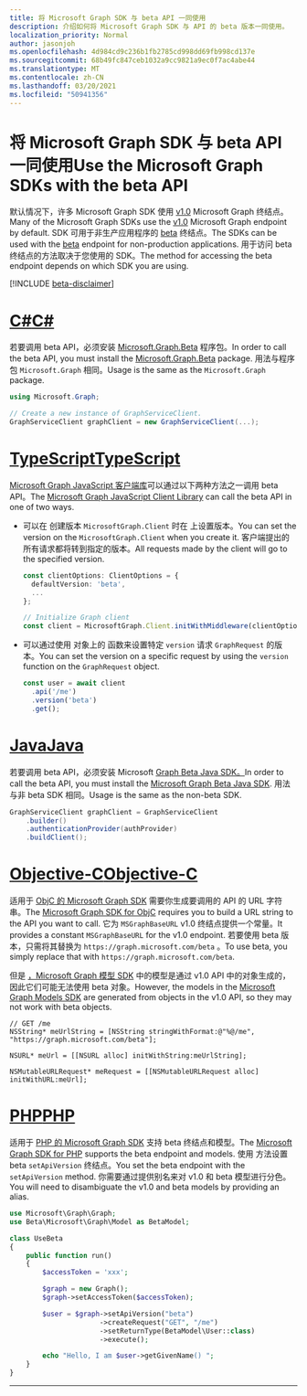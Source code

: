 ```yaml
---
title: 将 Microsoft Graph SDK 与 beta API 一同使用
description: 介绍如何将 Microsoft Graph SDK 与 API 的 beta 版本一同使用。
localization_priority: Normal
author: jasonjoh
ms.openlocfilehash: 4d984cd9c236b1fb2785cd998dd69fb998cd137e
ms.sourcegitcommit: 68b49fc847ceb1032a9cc9821a9ec0f7ac4abe44
ms.translationtype: MT
ms.contentlocale: zh-CN
ms.lasthandoff: 03/20/2021
ms.locfileid: "50941356"
---
```

# <a name="use-the-microsoft-graph-sdks-with-the-beta-api"></a><span data-ttu-id="74ad8-103">将 Microsoft Graph SDK 与 beta API 一同使用</span><span class="sxs-lookup"><span data-stu-id="74ad8-103">Use the Microsoft Graph SDKs with the beta API</span></span>

<span data-ttu-id="74ad8-104">默认情况下，许多 Microsoft Graph SDK 使用 [v1.0](/graph/api/overview?view=graph-rest-1.0&preserve-view=false) Microsoft Graph 终结点。</span><span class="sxs-lookup"><span data-stu-id="74ad8-104">Many of the Microsoft Graph SDKs use the [v1.0](/graph/api/overview?view=graph-rest-1.0&preserve-view=false) Microsoft Graph endpoint by default.</span></span> <span data-ttu-id="74ad8-105">SDK 可用于非生产应用程序的 [beta](/graph/api/overview?view=graph-rest-beta&preserve-view=true) 终结点。</span><span class="sxs-lookup"><span data-stu-id="74ad8-105">The SDKs can be used with the [beta](/graph/api/overview?view=graph-rest-beta&preserve-view=true) endpoint for non-production applications.</span></span> <span data-ttu-id="74ad8-106">用于访问 beta 终结点的方法取决于您使用的 SDK。</span><span class="sxs-lookup"><span data-stu-id="74ad8-106">The method for accessing the beta endpoint depends on which SDK you are using.</span></span>

[!INCLUDE [beta-disclaimer](../../api-reference/includes/beta-disclaimer.md)]

# <a name="c"></a>[<span data-ttu-id="74ad8-107">C#</span><span class="sxs-lookup"><span data-stu-id="74ad8-107">C#</span></span>](#tab/CS)

<span data-ttu-id="74ad8-108">若要调用 beta API，必须安装 [Microsoft.Graph.Beta](https://www.nuget.org/packages/Microsoft.Graph.Beta) 程序包。</span><span class="sxs-lookup"><span data-stu-id="74ad8-108">In order to call the beta API, you must install the [Microsoft.Graph.Beta](https://www.nuget.org/packages/Microsoft.Graph.Beta) package.</span></span> <span data-ttu-id="74ad8-109">用法与程序包 `Microsoft.Graph` 相同。</span><span class="sxs-lookup"><span data-stu-id="74ad8-109">Usage is the same as the `Microsoft.Graph` package.</span></span>

```csharp
using Microsoft.Graph;

// Create a new instance of GraphServiceClient.
GraphServiceClient graphClient = new GraphServiceClient(...);
```

# <a name="typescript"></a>[<span data-ttu-id="74ad8-110">TypeScript</span><span class="sxs-lookup"><span data-stu-id="74ad8-110">TypeScript</span></span>](#tab/typeScript)

<span data-ttu-id="74ad8-111">[Microsoft Graph JavaScript 客户端库](https://github.com/microsoftgraph/msgraph-sdk-javascript)可以通过以下两种方法之一调用 beta API。</span><span class="sxs-lookup"><span data-stu-id="74ad8-111">The [Microsoft Graph JavaScript Client Library](https://github.com/microsoftgraph/msgraph-sdk-javascript) can call the beta API in one of two ways.</span></span>

- <span data-ttu-id="74ad8-112">可以在 创建版本 `MicrosoftGraph.Client` 时在 上设置版本。</span><span class="sxs-lookup"><span data-stu-id="74ad8-112">You can set the version on the `MicrosoftGraph.Client` when you create it.</span></span> <span data-ttu-id="74ad8-113">客户端提出的所有请求都将转到指定的版本。</span><span class="sxs-lookup"><span data-stu-id="74ad8-113">All requests made by the client will go to the specified version.</span></span>

    ```typescript
    const clientOptions: ClientOptions = {
      defaultVersion: 'beta',
      ...
    };

    // Initialize Graph client
    const client = MicrosoftGraph.Client.initWithMiddleware(clientOptions);
    ```

- <span data-ttu-id="74ad8-114">可以通过使用 对象上的 函数来设置特定 `version` 请求 `GraphRequest` 的版本。</span><span class="sxs-lookup"><span data-stu-id="74ad8-114">You can set the version on a specific request by using the `version` function on the `GraphRequest` object.</span></span>

    ```typescript
    const user = await client
      .api('/me')
      .version('beta')
      .get();
    ```

# <a name="java"></a>[<span data-ttu-id="74ad8-115">Java</span><span class="sxs-lookup"><span data-stu-id="74ad8-115">Java</span></span>](#tab/Java)

<span data-ttu-id="74ad8-116">若要调用 beta API，必须安装 Microsoft [Graph Beta Java SDK。](https://github.com/microsoftgraph/msgraph-beta-sdk-java)</span><span class="sxs-lookup"><span data-stu-id="74ad8-116">In order to call the beta API, you must install the [Microsoft Graph Beta Java SDK](https://github.com/microsoftgraph/msgraph-beta-sdk-java).</span></span> <span data-ttu-id="74ad8-117">用法与非 beta SDK 相同。</span><span class="sxs-lookup"><span data-stu-id="74ad8-117">Usage is the same as the non-beta SDK.</span></span>

```Java
GraphServiceClient graphClient = GraphServiceClient
    .builder()
    .authenticationProvider(authProvider)
    .buildClient();
```

# <a name="objective-c"></a>[<span data-ttu-id="74ad8-118">Objective-C</span><span class="sxs-lookup"><span data-stu-id="74ad8-118">Objective-C</span></span>](#tab/Objective-C)

<span data-ttu-id="74ad8-119">适用于 [ObjC 的 Microsoft Graph SDK](https://github.com/microsoftgraph/msgraph-sdk-objc) 需要你生成要调用的 API 的 URL 字符串。</span><span class="sxs-lookup"><span data-stu-id="74ad8-119">The [Microsoft Graph SDK for ObjC](https://github.com/microsoftgraph/msgraph-sdk-objc) requires you to build a URL string to the API you want to call.</span></span> <span data-ttu-id="74ad8-120">它为 `MSGraphBaseURL` v1.0 终结点提供一个常量。</span><span class="sxs-lookup"><span data-stu-id="74ad8-120">It provides a constant `MSGraphBaseURL` for the v1.0 endpoint.</span></span> <span data-ttu-id="74ad8-121">若要使用 beta 版本，只需将其替换为 `https://graph.microsoft.com/beta` 。</span><span class="sxs-lookup"><span data-stu-id="74ad8-121">To use beta, you simply replace that with `https://graph.microsoft.com/beta`.</span></span>

<span data-ttu-id="74ad8-122">但是 [，Microsoft Graph 模型 SDK](https://github.com/microsoftgraph/msgraph-sdk-objc-models) 中的模型是通过 v1.0 API 中的对象生成的，因此它们可能无法使用 beta 对象。</span><span class="sxs-lookup"><span data-stu-id="74ad8-122">However, the models in the [Microsoft Graph Models SDK](https://github.com/microsoftgraph/msgraph-sdk-objc-models) are generated from objects in the v1.0 API, so they may not work with beta objects.</span></span>

```objc
// GET /me
NSString* meUrlString = [NSString stringWithFormat:@"%@/me", "https://graph.microsoft.com/beta"];

NSURL* meUrl = [[NSURL alloc] initWithString:meUrlString];

NSMutableURLRequest* meRequest = [[NSMutableURLRequest alloc] initWithURL:meUrl];
```

# <a name="php"></a>[<span data-ttu-id="74ad8-123">PHP</span><span class="sxs-lookup"><span data-stu-id="74ad8-123">PHP</span></span>](#tab/PHP)

<span data-ttu-id="74ad8-124">适用于 [PHP 的 Microsoft Graph SDK](https://github.com/microsoftgraph/msgraph-sdk-php) 支持 beta 终结点和模型。</span><span class="sxs-lookup"><span data-stu-id="74ad8-124">The [Microsoft Graph SDK for PHP](https://github.com/microsoftgraph/msgraph-sdk-php) supports the beta endpoint and models.</span></span> <span data-ttu-id="74ad8-125">使用 方法设置 beta `setApiVersion` 终结点。</span><span class="sxs-lookup"><span data-stu-id="74ad8-125">You set the beta endpoint with the `setApiVersion` method.</span></span> <span data-ttu-id="74ad8-126">你需要通过提供别名来对 v1.0 和 beta 模型进行分色。</span><span class="sxs-lookup"><span data-stu-id="74ad8-126">You will need to disambiguate the v1.0 and beta models by providing an alias.</span></span>

```php
use Microsoft\Graph\Graph;
use Beta\Microsoft\Graph\Model as BetaModel;

class UseBeta
{
    public function run()
    {
        $accessToken = 'xxx';

        $graph = new Graph();
        $graph->setAccessToken($accessToken);

        $user = $graph->setApiVersion("beta")
                      ->createRequest("GET", "/me")
                      ->setReturnType(BetaModel\User::class)
                      ->execute();

        echo "Hello, I am $user->getGivenName() ";
    }
}
```

---
